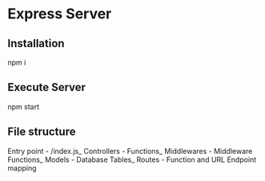 # Express Server

## Installation

npm i

## Execute Server

npm start

## File structure

Entry point - /index.js_
Controllers - Functions_
Middlewares - Middleware Functions_
Models - Database Tables_
Routes - Function and URL Endpoint mapping
